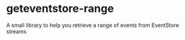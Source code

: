 # geteventstore-range

A small library to help you retrieve a range of events from EventStore streams

